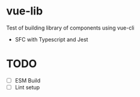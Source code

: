 # vue-lib
Test of building library of components using vue-cli
- SFC with Typescript and Jest
# TODO
- [ ] ESM Build
- [ ] Lint setup
